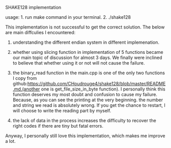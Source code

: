 SHAKE128 implementation

usage: 1. run make command in your terminal.
       2. ./shake128 <truncated number=32> <filename>

This implementation is not successful to get the correct solution. The below are main diffculies I encountered:

1. understanding the different endian system in different implemenation.

2. whether using slicing function in implementation of 5 functions became our main topic of discussion for almost 3 days. We finally were inclined to believe that whether using it or not will not cause the failure.

3. the binary_read function in the main.cpp is one of the only two functions I copy from github:https://github.com/CHoudrouge4/shake128/blob/master/README.md.(another one is get_file_size_in_byte function). I personally think this function deserves my most doubt and confusion to cause my failure. Because, as you can see the printing at the very beginning. the number and string we read is absolutely wrong. If you get the chance to restart, I will choose to write the reading part by myself.

4. the lack of data in the process increases the difficulty to recover the right codes if there are tiny but fatal errors. 

Anyway, I personally still love this implementation, which makes me improve a lot.

